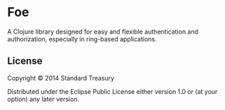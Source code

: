 # Foe

A Clojure library designed for easy and flexible authentication and
authorization, especially in ring-based applications.

## License

Copyright © 2014 Standard Treasury

Distributed under the Eclipse Public License either version 1.0 or (at
your option) any later version.
